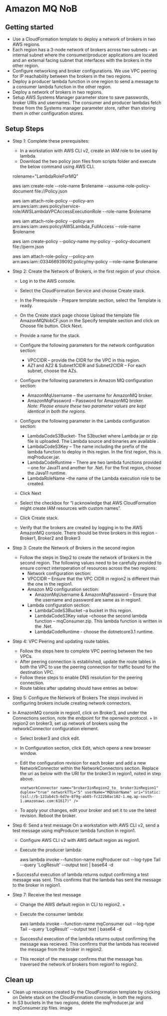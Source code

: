 # Amazon MQ NoB

## Getting started

+ Use a CloudFormation template to deploy a network of brokers in two AWS regions. 
+ Each region has a 3-node network of brokers across two subnets – an internal subnet where the consumer/producer applications are located and an external facing subnet that interfaces with the brokers in the other region.
+ Configure networking and broker configurations. We use VPC peering for IP reachability between the brokers in the two regions.
+ Deploy a producer lambda function in one region to send a message to a consumer lambda function in the other region.
+ Deploy a network of brokers in two regions.
+ Setup AWS Systems Manager parameter store to save passwords, broker URIs and usernames. The consumer and producer lambdas fetch these from the Systems manager parameter store, rather than storing them in other configuration stores.
## Setup Steps 
+  Step 1: Complete these prerequisites: 
    + In a workstation with AWS CLI v2, create an IAM role to be used by lambda.  
    +  Download the two policy json files from scripts folder and execute the below command using AWS CLI.

    rolename="LambdaRoleForMQ"
    
    aws iam create-role --role-name $rolename --assume-role-policy-document file://Policy.json
    
    aws iam attach-role-policy --policy-arn arn:aws:iam::aws:policy/service-role/AWSLambdaVPCAccessExecutionRole --role-name $rolename
    
    aws iam attach-role-policy --policy-arn arn:aws:iam::aws:policy/AWSLambda_FullAccess --role-name $rolename

    aws iam create-policy --policy-name my-policy --policy-document file://perm.json

    aws iam attach-role-policy --policy-arn arn:aws:iam::033466939092:policy/my-policy --role-name $rolename

+ Step 2: Create the Network of Brokers, in the first region of your choice.
  + Log in to the AWS console.  
  + Select the CloudFormation Service and choose Create stack.
  + In the Prerequisite - Prepare template section, select the Template is ready.
  + On the Create stack page choose Upload the template file AmazonMQNobCF.json in the Specify template section and click on Choose file button. Click Next.
  + Provide a name for the stack.

  + Configure the following parameters for the network configuration section: 
    +  VPCCIDR – provide the CIDR for the VPC in this region. 
    + AZ1 and AZ2 & Subnet1CIDR and Subnet2CIDR – For each subnet, choose the AZs.

  + Configure the following parameters in Amazon MQ configuration section: 
    + AmazonMqUsername – the username for AmazonMQ broker. 
    + AmazonMqPassword – Password for AmazonMQ broker.    
  **Note:* Please ensure these two parameter values are kept identical in both the regions.*

  + Configure the following parameter in the Lambda configuration section:

    + LambdaCodeS3Bucket- The S3bucket where Lambda jar or zip file is uploaded. The Lambda source and binaries are available . 
    + LambdaCodeS3Key – The name including the prefix of the lambda function to deploy in this region. In the first region, this is mqProducer.jar. 
    + LambdaCodeRuntime – There are two lambda functions provided – one for Java11 and another for .Net. For the first region, choose the Java11 runtime. 
    + LambdaRoleName –the name of the Lambda execution role to be created.

  + Click Next  
  + Select the checkbox for “I acknowledge that AWS CloudFormation might create IAM resources with custom names”. 
  + Click Create stack. 
  + Verify that the brokers are created by logging in to the AWS AmazonMQ console. There should be three brokers in this region - Broker1, Broker2 and Broker3 

+ Step 3: Create the Network of Brokers in the second region 
  + Follow the steps in Step2 to create the network of brokers in the second region. The following values need to be carefully provided to ensure correct interoperation of resources across the two regions: 
    +  Network configuration section:
      +  VPCCIDR – Ensure that the VPC CIDR in region2 is different than the one in the region1. 
    + Amazon MQ configuration section: 
      + AmazonMqUsername & AmazonMqPassword – Ensure that the username and password are same as in region1. 
    + Lambda configuration section: 
       + LambdaCodeS3Bucket –a bucket in this region. 
       + LambdaCodeS3Key value –choose the second lambda function – mqConsumer.zip. This lambda function is written in the .Net. 
       + LambdaCodeRuntime - choose the dotnetcore3.1 runtime.

+ Step 4: VPC Peering and updating route tables. 
  + Follow the steps here to complete VPC peering between the two VPCs. 
  + After peering connection is established, update the route tables in both the VPC to use the peering connection for traffic bound for the destination VPC. 
  + Follow these steps to enable DNS resolution for the peering connection. 
  + Route tables after updating should have entries as below:

+ Step 5: Configure the Network of Brokers The steps involved in configuring brokers include creating network connectors.

+ In AmazonMQ console in region1, click on Broker3, and under the Connections section, note the endpoint for the openwire protocol. + In region2 on broker3, set up network of brokers using the networkConnector configuration element. 
  +  Select broker3 and click edit.

  +  In Configuration section, click Edit, which opens a new browser window.

  + Edit the configuration revision for each broker and add a new NetworkConnector within the NetworkConnectors section. Replace the uri as below with the URI for the broker3 in region1, noted in step above.

        <networkConnector name="broker3inRegion2_to_ broker3inRegion1" duplex="true" networkTTL="5" userName="MQUserName" uri="static:(ssl://b-123ab4c5-6d7e-8f9g-ab85-fc222b8ac102-1.mq.ap-south-1.amazonaws.com:61617)" />
  +  To apply your changes, edit your broker and set it to use the latest revision. Reboot the broker.

+ Step 6: Send a test message On a workstation with AWS CLI v2, send a test message using mqProducer lambda function in region1.

  + Configure AWS CLI v2 with AWS default region as region1. 
  + Execute the producer lambda:

    aws lambda invoke --function-name mqProducer out --log-type Tail --query 'LogResult' --output text | base64 -d

  • Successful execution of lambda returns output confirming a test message was sent. This confirms that the lambda has sent the message to the broker in region1.
 
+ Step 7: Receive the test message 
  + Change the AWS default region in CLI to region2. +
  + Execute the consumer lambda:

    aws lambda invoke --function-name mqConsumer out --log-type Tail --query 'LogResult' --output text | base64 -d

  + Successful execution of the lambda returns output confirming the message was recieved. This confirms that the lambda has received the message from the broker in region2.
  + This receipt of the message confirms that the message has traversed the network of brokers from region1 to region2.

## Clean up

+ Clean up resources created by the CloudFormation template by clicking on Delete stack on the CloudFormation console, in both the regions. 
+  In S3 buckets in the two regions, delete the mqProducer.jar and mqConsumer.zip files. image
